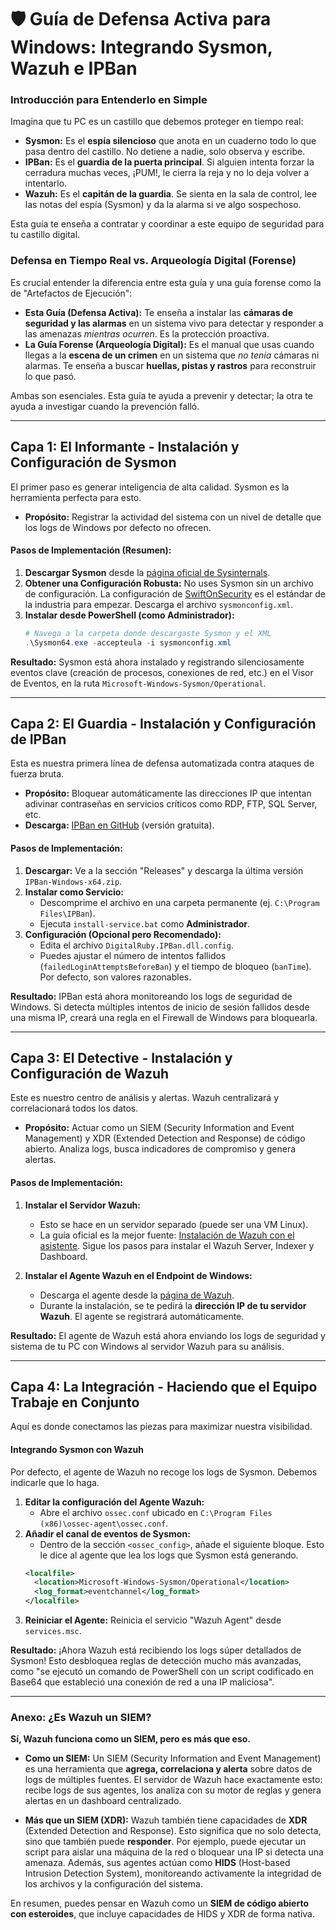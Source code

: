 

# 🛡️ Guía de Defensa Activa para Windows: Integrando Sysmon, Wazuh e IPBan

### **Introducción para Entenderlo en Simple**

Imagina que tu PC es un castillo que debemos proteger en tiempo real:

*   **Sysmon:** Es el **espía silencioso** que anota en un cuaderno todo lo que pasa dentro del castillo. No detiene a nadie, solo observa y escribe.
*   **IPBan:** Es el **guardia de la puerta principal**. Si alguien intenta forzar la cerradura muchas veces, ¡PUM!, le cierra la reja y no lo deja volver a intentarlo.
*   **Wazuh:** Es el **capitán de la guardia**. Se sienta en la sala de control, lee las notas del espía (Sysmon) y da la alarma si ve algo sospechoso.

Esta guía te enseña a contratar y coordinar a este equipo de seguridad para tu castillo digital.

### **Defensa en Tiempo Real vs. Arqueología Digital (Forense)**

Es crucial entender la diferencia entre esta guía y una guía forense como la de "Artefactos de Ejecución":

*   **Esta Guía (Defensa Activa):** Te enseña a instalar las **cámaras de seguridad y las alarmas** en un sistema vivo para detectar y responder a las amenazas *mientras ocurren*. Es la protección proactiva.
*   **La Guía Forense (Arqueología Digital):** Es el manual que usas cuando llegas a la **escena de un crimen** en un sistema que *no tenía* cámaras ni alarmas. Te enseña a buscar **huellas, pistas y rastros** para reconstruir lo que pasó.

Ambas son esenciales. Esta guía te ayuda a prevenir y detectar; la otra te ayuda a investigar cuando la prevención falló.

---

## **Capa 1: El Informante - Instalación y Configuración de Sysmon**

El primer paso es generar inteligencia de alta calidad. Sysmon es la herramienta perfecta para esto.

*   **Propósito:** Registrar la actividad del sistema con un nivel de detalle que los logs de Windows por defecto no ofrecen.

#### **Pasos de Implementación (Resumen):**
1.  **Descargar Sysmon** desde la [página oficial de Sysinternals](https://learn.microsoft.com/en-us/sysinternals/downloads/sysmon).
2.  **Obtener una Configuración Robusta:** No uses Sysmon sin un archivo de configuración. La configuración de [SwiftOnSecurity](https://github.com/SwiftOnSecurity/sysmon-config) es el estándar de la industria para empezar. Descarga el archivo `sysmonconfig.xml`.
3.  **Instalar desde PowerShell (como Administrador):**
    ```powershell
    # Navega a la carpeta donde descargaste Sysmon y el XML
    .\Sysmon64.exe -accepteula -i sysmonconfig.xml
    ```
**Resultado:** Sysmon está ahora instalado y registrando silenciosamente eventos clave (creación de procesos, conexiones de red, etc.) en el Visor de Eventos, en la ruta `Microsoft-Windows-Sysmon/Operational`.

---

## **Capa 2: El Guardia - Instalación y Configuración de IPBan**

Esta es nuestra primera línea de defensa automatizada contra ataques de fuerza bruta.

*   **Propósito:** Bloquear automáticamente las direcciones IP que intentan adivinar contraseñas en servicios críticos como RDP, FTP, SQL Server, etc.
*   **Descarga:** [IPBan en GitHub](https://github.com/DigitalRuby/IPBan) (versión gratuita).

#### **Pasos de Implementación:**
1.  **Descargar:** Ve a la sección "Releases" y descarga la última versión `IPBan-Windows-x64.zip`.
2.  **Instalar como Servicio:**
    *   Descomprime el archivo en una carpeta permanente (ej. `C:\Program Files\IPBan`).
    *   Ejecuta `install-service.bat` como **Administrador**.
3.  **Configuración (Opcional pero Recomendado):**
    *   Edita el archivo `DigitalRuby.IPBan.dll.config`.
    *   Puedes ajustar el número de intentos fallidos (`failedLoginAttemptsBeforeBan`) y el tiempo de bloqueo (`banTime`). Por defecto, son valores razonables.

**Resultado:** IPBan está ahora monitoreando los logs de seguridad de Windows. Si detecta múltiples intentos de inicio de sesión fallidos desde una misma IP, creará una regla en el Firewall de Windows para bloquearla.

---

## **Capa 3: El Detective - Instalación y Configuración de Wazuh**

Este es nuestro centro de análisis y alertas. Wazuh centralizará y correlacionará todos los datos.

*   **Propósito:** Actuar como un SIEM (Security Information and Event Management) y XDR (Extended Detection and Response) de código abierto. Analiza logs, busca indicadores de compromiso y genera alertas.

#### **Pasos de Implementación:**
1.  **Instalar el Servidor Wazuh:**
    *   Esto se hace en un servidor separado (puede ser una VM Linux).
    *   La guía oficial es la mejor fuente: [Instalación de Wazuh con el asistente](https://documentation.wazuh.com/current/quickstart.html). Sigue los pasos para instalar el Wazuh Server, Indexer y Dashboard.

2.  **Instalar el Agente Wazuh en el Endpoint de Windows:**
    *   Descarga el agente desde la [página de Wazuh](https://documentation.wazuh.com/current/installation-guide/wazuh-agent/wazuh-agent-package-windows.html).
    *   Durante la instalación, se te pedirá la **dirección IP de tu servidor Wazuh**. El agente se registrará automáticamente.

**Resultado:** El agente de Wazuh está ahora enviando los logs de seguridad y sistema de tu PC con Windows al servidor Wazuh para su análisis.

---

## **Capa 4: La Integración - Haciendo que el Equipo Trabaje en Conjunto**

Aquí es donde conectamos las piezas para maximizar nuestra visibilidad.

#### **Integrando Sysmon con Wazuh**

Por defecto, el agente de Wazuh no recoge los logs de Sysmon. Debemos indicarle que lo haga.

1.  **Editar la configuración del Agente Wazuh:**
    *   Abre el archivo `ossec.conf` ubicado en `C:\Program Files (x86)\ossec-agent\ossec.conf`.
2.  **Añadir el canal de eventos de Sysmon:**
    *   Dentro de la sección `<ossec_config>`, añade el siguiente bloque. Esto le dice al agente que lea los logs que Sysmon está generando.
    ```xml
    <localfile>
      <location>Microsoft-Windows-Sysmon/Operational</location>
      <log_format>eventchannel</log_format>
    </localfile>
    ```
3.  **Reiniciar el Agente:** Reinicia el servicio "Wazuh Agent" desde `services.msc`.

**Resultado:** ¡Ahora Wazuh está recibiendo los logs súper detallados de Sysmon! Esto desbloquea reglas de detección mucho más avanzadas, como "se ejecutó un comando de PowerShell con un script codificado en Base64 que estableció una conexión de red a una IP maliciosa".

---

### **Anexo: ¿Es Wazuh un SIEM?**

**Sí, Wazuh funciona como un SIEM, pero es más que eso.**

*   **Como un SIEM:** Un SIEM (Security Information and Event Management) es una herramienta que **agrega, correlaciona y alerta** sobre datos de logs de múltiples fuentes. El servidor de Wazuh hace exactamente esto: recibe logs de sus agentes, los analiza con su motor de reglas y genera alertas en un dashboard centralizado.

*   **Más que un SIEM (XDR):** Wazuh también tiene capacidades de **XDR** (Extended Detection and Response). Esto significa que no solo detecta, sino que también puede **responder**. Por ejemplo, puede ejecutar un script para aislar una máquina de la red o bloquear una IP si detecta una amenaza. Además, sus agentes actúan como **HIDS** (Host-based Intrusion Detection System), monitoreando activamente la integridad de los archivos y la configuración del sistema.

En resumen, puedes pensar en Wazuh como un **SIEM de código abierto con esteroides**, que incluye capacidades de HIDS y XDR de forma nativa.